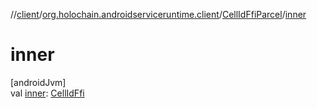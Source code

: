//[client](../../../index.md)/[org.holochain.androidserviceruntime.client](../index.md)/[CellIdFfiParcel](index.md)/[inner](inner.md)

# inner

[androidJvm]\
val [inner](inner.md): [CellIdFfi](../-cell-id-ffi/index.md)